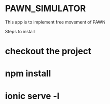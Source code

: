 # PAWN_SIMULATOR
This app is to implement free movement of PAWN

Steps to install 
# checkout the project


# npm install


# ionic serve -l
